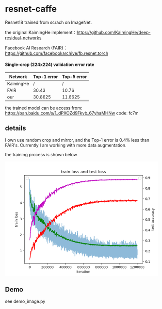 # resnet-caffe
Resnet18 trained from scrach on ImageNet.

the original KaimingHe implement：https://github.com/KaimingHe/deep-residual-networks

Facebook AI Research (FAIR)：https://github.com/facebookarchive/fb.resnet.torch

#### Single-crop (224x224) validation error rate

| Network   | Top-1 error | Top-5 error |
| --------- | ----------- | ----------- |
| KaimingHe | /           | /           |
| FAIR      | 30.43       | 10.76       |
| our       | 30.8625     | 11.6625     |

the trained model can be access from: https://pan.baidu.com/s/1_dPXOZd9Fkvb_67yhaMHNw code: fc7m

## details

I own use random crop and mirror, and the Top-1 error is 0.4% less than FAIR's. Currently I am working with more data augmentation.

the training process is shown below

![](images/Figure_1.png)

## Demo 

see demo_image.py